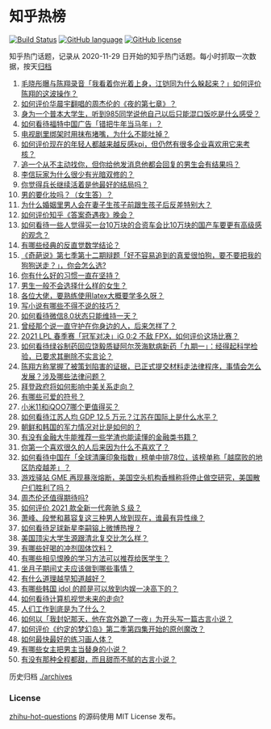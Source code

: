 # 知乎热榜
[![Build Status](https://github.com/ToWeLong/zhihu-hot-questions/workflows/CI/badge.svg)](https://github.com/ToWeLong/zhihu-hot-questions/actions)
[![GitHub language](https://img.shields.io/badge/language-golang-orange.svg)](https://golang.org/)
[![GitHub license](https://img.shields.io/github/license/ToWeLong/zhihu-hot-questions)](https://github.com/ToWeLong/zhihu-hot-questions/blob/main/LICENSE)

知乎热门话题，记录从 2020-11-29 日开始的知乎热门话题。每小时抓取一次数据，按天[归档](./archives)

<!-- BEGIN -->

1. [毛晓彤曝与陈翔录音「我看着你光着上身，江铠同为什么躲起来？」如何评价陈翔的这波操作？](https://www.zhihu.com/question/442081598)
1. [如何评价华晨宇翻唱的周杰伦的《夜的第七章》？](https://www.zhihu.com/question/441931973)
1. [身为一个普本大学生，听到985同学说他自己以后只能混口饭吃是什么感受？](https://www.zhihu.com/question/437056781)
1. [如何看待福特中国广告「错把牛年当马年」？](https://www.zhihu.com/question/441666031)
1. [电视剧里绑架时用抹布堵嘴，为什么不能吐掉？](https://www.zhihu.com/question/441878231)
1. [如何评价现在的年轻人都越来越反感kpi，但仍然有很多企业喜欢用它来考核？](https://www.zhihu.com/question/441274642)
1. [追一个从不主动找你，但你给他发消息他都会回复的男生会有结果吗？](https://www.zhihu.com/question/425763808)
1. [李信玩家为什么很少有光暗双修的？](https://www.zhihu.com/question/403609087)
1. [你觉得兵长继续活着是他最好的结局吗？](https://www.zhihu.com/question/438734311)
1. [男的要化妆吗？（女生答）？](https://www.zhihu.com/question/437359021)
1. [为什么婚姻里男人会在妻子生孩子前跟生孩子后反差特别大？](https://www.zhihu.com/question/439607839)
1. [如何评价知乎《答案奇遇夜》晚会？](https://www.zhihu.com/question/441882176)
1. [如何看待一些人觉得买一台10万块的合资车会比10万块的国产车要更有高级感的观念？](https://www.zhihu.com/question/440857833)
1. [有哪些经典的反直觉数学结论？](https://www.zhihu.com/question/63130220)
1. [《奇葩说》第七季第十二期辩题「好不容易追到的真爱很怕狗，要不要把我的狗狗送走？」，你会怎么选?](https://www.zhihu.com/question/441882944)
1. [你有什么好的习惯一直在坚持？](https://www.zhihu.com/question/435012841)
1. [男生一般不会选择什么样的女生？](https://www.zhihu.com/question/435057725)
1. [各位大佬，要熟练使用latex大概要学多久呀？](https://www.zhihu.com/question/438107857)
1. [写小说有哪些不得不说的技巧？](https://www.zhihu.com/question/35188574)
1. [如何看待微信8.0状态只能维持一天？](https://www.zhihu.com/question/441505845)
1. [曾经那个说一直守护在你身边的人，后来怎样了？](https://www.zhihu.com/question/434436885)
1. [2021 LPL 春季赛「冠军对决」iG 0:2 不敌 FPX，如何评价这场比赛？](https://www.zhihu.com/question/442032605)
1. [如何看待绿谷制药回应饶毅质疑阿尔茨海默病新药「九期一」：经得起科学检验，已要求其删除不实言论？](https://www.zhihu.com/question/442014571)
1. [陈翔方称掌握了被策划陷害的证据，已正式提交材料走法律程序，事情会怎么发展？涉及哪些法律问题？](https://www.zhihu.com/question/441997857)
1. [拜登政府将如何影响中美关系走向？](https://www.zhihu.com/question/440407148)
1. [有哪些可爱的符号？](https://www.zhihu.com/question/314270796)
1. [小米11和iQOO7哪个更值得买？](https://www.zhihu.com/question/440239420)
1. [如何看待江苏人均 GDP 12.5 万元？江苏在国际上是什么水平？](https://www.zhihu.com/question/441249747)
1. [朝鲜和韩国的军力情况对比是如何的？](https://www.zhihu.com/question/19970905)
1. [有没有金融大牛能推荐一些学渣也能读懂的金融类书籍？](https://www.zhihu.com/question/34160174)
1. [你第一个喜欢很久的人后来因为什么不喜欢了？](https://www.zhihu.com/question/437916814)
1. [如何看待中国在「全球清廉印象指数」榜单中排78位，该榜单称「越腐败的地区防疫越差」？](https://www.zhihu.com/question/441950005)
1. [游戏驿站 GME 再现暴涨熔断，美国空头机构香橼称将停止做空研究，美国散户们胜利了吗？](https://www.zhihu.com/question/441956769)
1. [周杰伦还值得期待吗?](https://www.zhihu.com/question/431203726)
1. [如何评价 2021 款全新一代奔驰 S 级？](https://www.zhihu.com/question/441122843)
1. [萧峰、段誉和慕容复这三种男人放到现在，谁最有异性缘？](https://www.zhihu.com/question/440781326)
1. [如何看待足球新星李嗣镕上微博热搜？](https://www.zhihu.com/question/441688765)
1. [美国顶尖大学生源跟清北复交比怎么样？](https://www.zhihu.com/question/355180091)
1. [有哪些好喝的冲剂固体饮料？](https://www.zhihu.com/question/65141672)
1. [有哪些相见恨晚的学习方法可以推荐给医学生？](https://www.zhihu.com/question/270857566)
1. [坐月子期间丈夫应该做到哪些事情？](https://www.zhihu.com/question/440875988)
1. [有什么道理越早知道越好？](https://www.zhihu.com/question/431287807)
1. [有哪些韩国 idol 的颜是可以放到内娱一决高下的？](https://www.zhihu.com/question/440944695)
1. [如何看待计算机视觉未来的走向?](https://www.zhihu.com/question/436846337)
1. [人们工作到底是为了什么？](https://www.zhihu.com/question/441058938)
1. [如何以「我封妃那天，他在宫外跪了一夜」为开头写一篇古言小说？](https://www.zhihu.com/question/422946779)
1. [如何评价《约定的梦幻岛》第二季第四集开始的原创魔改？](https://www.zhihu.com/question/441769500)
1. [如何最快最好的练习画人体？](https://www.zhihu.com/question/357227404)
1. [有哪些女主把男主当替身的小说？](https://www.zhihu.com/question/383770385)
1. [有没有那种全程都甜，而且甜而不腻的古言小说？](https://www.zhihu.com/question/438657463)

<!-- END -->

历史归档 [./archives](./archives)


### License
[zhihu-hot-questions](https://github.com/towelong/zhihu-hot-questions) 的源码使用 MIT License 发布。